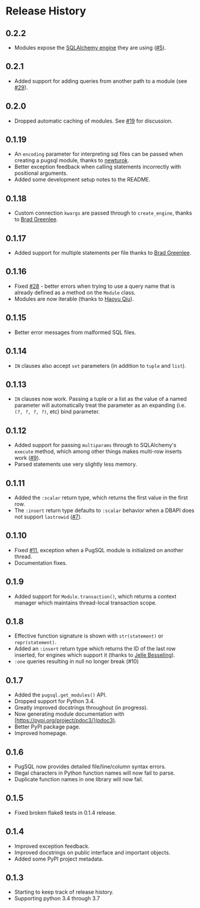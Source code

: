 # Release History

## 0.2.2
* Modules expose the [SQLAlchemy engine](https://docs.sqlalchemy.org/en/13/core/connections.html#sqlalchemy.engine.Engine) they are using ([#5](https://github.com/mcfunley/pugsql/issues/5)).

## 0.2.1
* Added support for adding queries from another path to a module (see [#29](https://github.com/mcfunley/pugsql/issues/29)).

## 0.2.0
* Dropped automatic caching of modules. See [#19](https://github.com/mcfunley/pugsql/issues/19) for discussion.

## 0.1.19
* An `encoding` parameter for interpreting sql files can be passed when creating a pugsql module, thanks to [newturok](https://github.com/newturok).
* Better exception feedback when calling statements incorrectly with positional arguments.
* Added some development setup notes to the README.

## 0.1.18
* Custom connection `kwargs` are passed through to `create_engine`, thanks to [Brad Greenlee](https://github.com/bgreenlee).

## 0.1.17
* Added support for multiple statements per file thanks to [Brad Greenlee](https://github.com/bgreenlee).

## 0.1.16
* Fixed [#28](https://github.com/mcfunley/pugsql/issues/28) - better errors when trying to use a query name that is already defined as a method on the `Module` class.
* Modules are now iterable (thanks to [Haoyu Qiu](https://github.com/timothyqiu)).

## 0.1.15
* Better error messages from malformed SQL files.

## 0.1.14
* `IN` clauses also accept `set` parameters (in addition to `tuple` and `list`).

## 0.1.13
* `IN` clauses now work. Passing a tuple or a list as the value of a named parameter will automatically treat the parameter as an expanding (i.e. `(?, ?, ?, ?)`, etc) bind parameter.

## 0.1.12
* Added support for passing `multiparams` through to SQLAlchemy's `execute` method, which among other things makes multi-row inserts work ([#9](https://github.com/mcfunley/pugsql/issues/9)).
* Parsed statements use very slightly less memory.

## 0.1.11
* Added the `:scalar` return type, which returns the first value in the first row.
* The `:insert` return type defaults to `:scalar` behavior when a DBAPI does not support `lastrowid` ([#7](https://github.com/mcfunley/pugsql/issues/7)).

## 0.1.10
* Fixed [#11](https://github.com/mcfunley/pugsql/issues/11), exception when a PugSQL module is initialized on another thread.
* Documentation fixes.

## 0.1.9
* Added support for `Module.transaction()`, which returns a context manager which maintains thread-local transaction scope.

## 0.1.8
* Effective function signature is shown with `str(statement)` or `repr(statement)`.
* Added an `:insert` return type which returns the ID of the last row inserted, for engines which support it (thanks to [Jelle Besseling](https://jelle.besseli.ng/)).
* `:one` queries resulting in null no longer break (#10)

## 0.1.7
* Added the `pugsql.get_modules()` API.
* Dropped support for Python 3.4.
* Greatly improved docstrings throughout (in progress).
* Now generating module documentation with [https://pypi.org/project/pdoc3/](pdoc3).
* Better PyPI package page.
* Improved homepage.

## 0.1.6
* PugSQL now provides detailed file/line/column syntax errors.
* Illegal characters in Python function names will now fail to parse.
* Duplicate function names in one library will now fail.

## 0.1.5
* Fixed broken flake8 tests in 0.1.4 release.

## 0.1.4
* Improved exception feedback.
* Improved docstrings on public interface and important objects.
* Added some PyPI project metadata.

## 0.1.3
* Starting to keep track of release history.
* Supporting python 3.4 through 3.7
